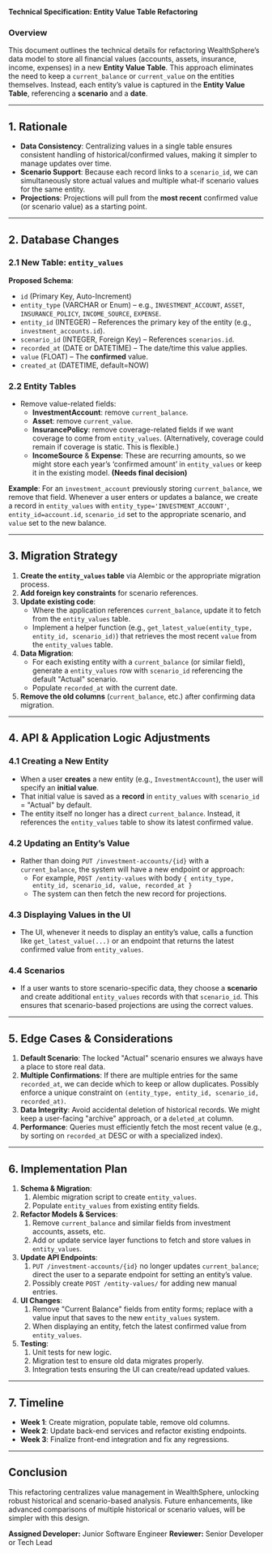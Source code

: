 **Technical Specification: Entity Value Table Refactoring**

### **Overview**
This document outlines the technical details for refactoring WealthSphere’s data model to store all financial values (accounts, assets, insurance, income, expenses) in a new **Entity Value Table**. This approach eliminates the need to keep a `current_balance` or `current_value` on the entities themselves. Instead, each entity’s value is captured in the **Entity Value Table**, referencing a **scenario** and a **date**.

---

## **1. Rationale**
- **Data Consistency**: Centralizing values in a single table ensures consistent handling of historical/confirmed values, making it simpler to manage updates over time.
- **Scenario Support**: Because each record links to a `scenario_id`, we can simultaneously store actual values and multiple what-if scenario values for the same entity.
- **Projections**: Projections will pull from the **most recent** confirmed value (or scenario value) as a starting point.

---

## **2. Database Changes**

### 2.1 New Table: `entity_values`
**Proposed Schema**:
- `id` (Primary Key, Auto-Increment)
- `entity_type` (VARCHAR or Enum) – e.g., `INVESTMENT_ACCOUNT`, `ASSET`, `INSURANCE_POLICY`, `INCOME_SOURCE`, `EXPENSE`.
- `entity_id` (INTEGER) – References the primary key of the entity (e.g., `investment_accounts.id`).
- `scenario_id` (INTEGER, Foreign Key) – References `scenarios.id`.
- `recorded_at` (DATE or DATETIME) – The date/time this value applies.
- `value` (FLOAT) – The **confirmed** value.
- `created_at` (DATETIME, default=NOW)

### 2.2 Entity Tables
- Remove value-related fields:
  - **InvestmentAccount**: remove `current_balance`.
  - **Asset**: remove `current_value`.
  - **InsurancePolicy**: remove coverage-related fields if we want coverage to come from `entity_values`. (Alternatively, coverage could remain if coverage is static. This is flexible.)
  - **IncomeSource** & **Expense**: These are recurring amounts, so we might store each year’s ‘confirmed amount’ in `entity_values` or keep it in the existing model. **(Needs final decision)**

**Example**: For an `investment_account` previously storing `current_balance`, we remove that field. Whenever a user enters or updates a balance, we create a record in `entity_values` with `entity_type='INVESTMENT_ACCOUNT'`, `entity_id=account.id`, `scenario_id` set to the appropriate scenario, and `value` set to the new balance.

---

## **3. Migration Strategy**
1. **Create the `entity_values` table** via Alembic or the appropriate migration process.
2. **Add foreign key constraints** for scenario references.
3. **Update existing code**:
   - Where the application references `current_balance`, update it to fetch from the `entity_values` table.
   - Implement a helper function (e.g., `get_latest_value(entity_type, entity_id, scenario_id)`) that retrieves the most recent `value` from the `entity_values` table.
4. **Data Migration**:
   - For each existing entity with a `current_balance` (or similar field), generate a `entity_values` row with `scenario_id` referencing the default "Actual" scenario.
   - Populate `recorded_at` with the current date.
5. **Remove the old columns** (`current_balance`, etc.) after confirming data migration.

---

## **4. API & Application Logic Adjustments**
### 4.1 Creating a New Entity
- When a user **creates** a new entity (e.g., `InvestmentAccount`), the user will specify an **initial value**.
- That initial value is saved as a **record** in `entity_values` with `scenario_id` = "Actual" by default.
- The entity itself no longer has a direct `current_balance`. Instead, it references the `entity_values` table to show its latest confirmed value.

### 4.2 Updating an Entity’s Value
- Rather than doing `PUT /investment-accounts/{id}` with a `current_balance`, the system will have a new endpoint or approach:
  - For example, `POST /entity-values` with body `{ entity_type, entity_id, scenario_id, value, recorded_at }`
  - The system can then fetch the new record for projections.

### 4.3 Displaying Values in the UI
- The UI, whenever it needs to display an entity’s value, calls a function like `get_latest_value(...)` or an endpoint that returns the latest confirmed value from `entity_values`.

### 4.4 Scenarios
- If a user wants to store scenario-specific data, they choose a **scenario** and create additional `entity_values` records with that `scenario_id`. This ensures that scenario-based projections are using the correct values.

---

## **5. Edge Cases & Considerations**
1. **Default Scenario**: The locked "Actual" scenario ensures we always have a place to store real data.
2. **Multiple Confirmations**: If there are multiple entries for the same `recorded_at`, we can decide which to keep or allow duplicates. Possibly enforce a unique constraint on `(entity_type, entity_id, scenario_id, recorded_at)`.
3. **Data Integrity**: Avoid accidental deletion of historical records. We might keep a user-facing "archive" approach, or a `deleted_at` column.
4. **Performance**: Queries must efficiently fetch the most recent value (e.g., by sorting on `recorded_at` DESC or with a specialized index).

---

## **6. Implementation Plan**
1. **Schema & Migration**:
   1. Alembic migration script to create `entity_values`.
   2. Populate `entity_values` from existing entity fields.
2. **Refactor Models & Services**:
   1. Remove `current_balance` and similar fields from investment accounts, assets, etc.
   2. Add or update service layer functions to fetch and store values in `entity_values`.
3. **Update API Endpoints**:
   1. `PUT /investment-accounts/{id}` no longer updates `current_balance`; direct the user to a separate endpoint for setting an entity’s value.
   2. Possibly create `POST /entity-values/` for adding new manual entries.
4. **UI Changes**:
   1. Remove "Current Balance" fields from entity forms; replace with a value input that saves to the new `entity_values` system.
   2. When displaying an entity, fetch the latest confirmed value from `entity_values`.
5. **Testing**:
   1. Unit tests for new logic.
   2. Migration test to ensure old data migrates properly.
   3. Integration tests ensuring the UI can create/read updated values.

---

## **7. Timeline**
- **Week 1**: Create migration, populate table, remove old columns.
- **Week 2**: Update back-end services and refactor existing endpoints.
- **Week 3**: Finalize front-end integration and fix any regressions.

---

## **Conclusion**
This refactoring centralizes value management in WealthSphere, unlocking robust historical and scenario-based analysis. Future enhancements, like advanced comparisons of multiple historical or scenario values, will be simpler with this design.

**Assigned Developer:** Junior Software Engineer
**Reviewer:** Senior Developer or Tech Lead

